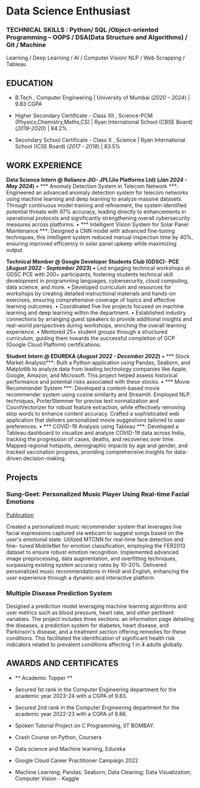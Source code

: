 # Data Science Enthusiast

### TECHNICAL SKILLS : Python/ SQL /Object-oriented Programming – OOPS / DSA(Data Structure and Algorithms) / Git /  Machine 
Learning / Deep Learning / AI / Computer Vision/ NLP / Web Scrapping / Tableau 

## EDUCATION
- B.Tech , Computer Engineering |  University of Mumbai (_2020 – 2024_) | 9.83 CGPA
  
- Higher Secondary Certificate - Class XII , Science-PCM (Physics,Chemistry,Maths,CS) | Ryan International School (CBSE Board) (_2019-2020_) | 84.2%
              		
- Secondary School Certificate - Class X , Science | Ryan International School (ICSE Board) (_2017 - 2018_) | 83.5%

## WORK EXPERIENCE 
**Data Science Intern @ Reliance JIO- JPL(Jio Platforms Ltd)  (_Jan 2024 - May 2024_)**
• *** Anomaly Detection System in Telecom Network ***: Engineered an advanced anomaly detection system for telecom networks using machine learning and deep learning to analyze massive datasets. Through continuous model training and refinement, the system identified potential threats with 97% accuracy, leading directly to enhancements in 
operational protocols and significantly strengthening overall cybersecurity measures across platforms.
• *** Intelligent Vision System for Solar Panel Maintenance ***: Designed a CNN model with advanced fine-tuning techniques; this intelligent system reduced manual inspection time by 40%, ensuring improved efficiency in solar panel upkeep while maximizing output.

**Technical Member @ Google Developer Students Club (GDSC)- PCE (_August 2022 - September 2023_)**
• Led engaging technical workshops at GDSC PCE with 200+ participants, fostering students technical skill development in programming languages, cybersecurity, cloud computing, data science, and more. 
• Developed curriculum and resources for workshops by creating detailed instructional materials and hands-on exercises, ensuring comprehensive coverage of topics and effective learning outcomes. 
• Coordinated five live projects focused on machine learning and deep learning within the department. 
• Established industry connections by arranging guest speakers to provide additional insights and real-world 
perspectives during workshops, enriching the overall learning experience. 
• Mentored 25+ student groups through a structured curriculum, guiding them towards the successful completion 
of GCP (Google Cloud Platform) certifications.

**Student Intern @ EDUREKA  (_August 2022 - December 2022_)**
•  *** Stock Market Analysis***: Built a Python application using Pandas, Seaborn, and Matplotlib to analyze data from leading technology companies like Apple, Google, Amazon, and Microsoft. This project helped assess historical performance and potential risks associated with these stocks. 
• *** Movie Recommender System ***: Developed a content-based movie recommender system using cosine similarity and  Streamlit. Employed NLP techniques, PorterStemmer for precise text normalization and CountVectorizer for robust feature extraction, while effectively removing stop words to enhance content accuracy. Crafted a sophisticated web application that delivers personalized movie suggestions tailored to user preferences. 
• *** COVID-19 Analysis using Tableau ***: Developed a Tableau dashboard to visualize and analyze COVID-19 data across India, tracking the progression of cases, deaths, and recoveries over time. Mapped regional hotspots, demographic impacts by age and gender, and tracked vaccination progress, providing comprehensive insights for data-driven decision-making.

## Projects
### Sung-Geet: Personalized Music Player Using Real-time Facial Emotions 
[Publication](https://www.jetir.org/papers/JETIR2406838.pdf)

Created a personalized music recommender system that leverages live facial expressions captured via webcam to suggest songs based on the user's emotional state. Utilized MTCNN for real-time face detection and fine- tuned MobileNet for emotion classification, employing the FER2013 dataset to ensure robust emotion recognition. Implemented advanced image preprocessing, data augmentation, and overfitting techniques, surpassing existing system accuracy rates by 10–20%. Delivered personalized music recommendations in Hindi and English, enhancing the user experience through a dynamic and interactive platform. 

### Multiple Disease Prediction System 
Designed a prediction model leveraging machine learning algorithms and user metrics such as blood pressure, heart 
rate, and other pertinent variables. The project includes three sections: an information page detailing the diseases, a 
prediction system for diabetes, heart disease, and Parkinson's disease, and a treatment section offering remedies for 
these conditions. This facilitated the identification of significant health risk indicators related to prevalent conditions 
affecting 1 in 4 adults globally. 

## AWARDS AND CERTIFICATES
- ** Academic Topper ** 
- Secured 1st  rank in the Computer Engineering department for the academic year 2023-24 with a CGPA of 9.83. 
- Secured 2nd rank in the Computer Engineering department for the academic year 2022-23 with a CGPA of 9.86.
  
- Spoken Tutorial Project on C Programming, IIT BOMBAY.
- Crash Course on Python, Coursera
- Data science and Machine learning, Edureka
- Google Cloud Career Practitioner Campaign 2022
- Machine Learning; Pandas; Seaborn; Data Cleaning; Data Visualization; Computer Vision - Kaggle
